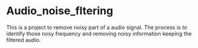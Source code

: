 # Audio_noise_fltering
This is a project to remove noisy part of a audio signal. The process is to identify those nosy frequency and removing noisy information keeping the filtered audio.
